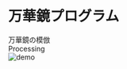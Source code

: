 万華鏡プログラム
===

万華鏡の模倣  
Processing  
![demo](https://i.gyazo.com/6735ad2e40dfa0d26972c7a59c2c38af.gif)
